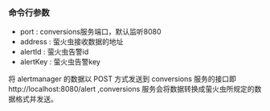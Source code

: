 ### 命令行参数

- port : conversions服务端口，默认监听8080
- address : 萤火虫接收数据的地址
- alertId : 萤火虫告警id
- alertKey : 萤火虫告警key

将 alertmanager 的数据以 POST 方式发送到 conversions 服务的接口即 http://localhost:8080/alert ,conversions 服务会将数据转换成萤火虫所规定的数据格式并发送。